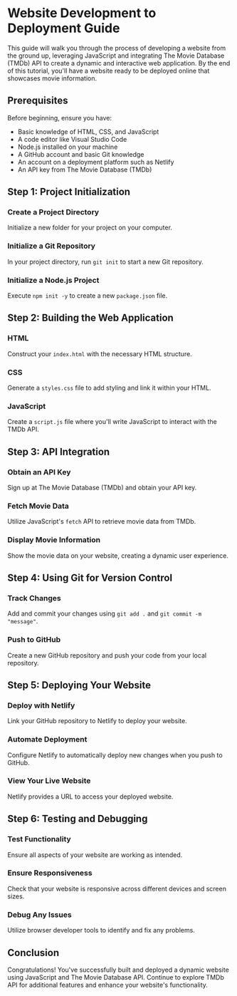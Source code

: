 # Website Development to Deployment Guide

This guide will walk you through the process of developing a website from the ground up, leveraging JavaScript and integrating The Movie Database (TMDb) API to create a dynamic and interactive web application. By the end of this tutorial, you'll have a website ready to be deployed online that showcases movie information.

## Prerequisites

Before beginning, ensure you have:

- Basic knowledge of HTML, CSS, and JavaScript
- A code editor like Visual Studio Code
- Node.js installed on your machine
- A GitHub account and basic Git knowledge
- An account on a deployment platform such as Netlify
- An API key from The Movie Database (TMDb)

## Step 1: Project Initialization

### Create a Project Directory

Initialize a new folder for your project on your computer.

### Initialize a Git Repository

In your project directory, run `git init` to start a new Git repository.

### Initialize a Node.js Project

Execute `npm init -y` to create a new `package.json` file.

## Step 2: Building the Web Application

### HTML

Construct your `index.html` with the necessary HTML structure.

### CSS

Generate a `styles.css` file to add styling and link it within your HTML.

### JavaScript

Create a `script.js` file where you'll write JavaScript to interact with the TMDb API.

## Step 3: API Integration

### Obtain an API Key

Sign up at The Movie Database (TMDb) and obtain your API key.

### Fetch Movie Data

Utilize JavaScript's `fetch` API to retrieve movie data from TMDb.

### Display Movie Information

Show the movie data on your website, creating a dynamic user experience.

## Step 4: Using Git for Version Control

### Track Changes

Add and commit your changes using `git add .` and `git commit -m "message"`.

### Push to GitHub

Create a new GitHub repository and push your code from your local repository.

## Step 5: Deploying Your Website

### Deploy with Netlify

Link your GitHub repository to Netlify to deploy your website.

### Automate Deployment

Configure Netlify to automatically deploy new changes when you push to GitHub.

### View Your Live Website

Netlify provides a URL to access your deployed website.

## Step 6: Testing and Debugging

### Test Functionality

Ensure all aspects of your website are working as intended.

### Ensure Responsiveness

Check that your website is responsive across different devices and screen sizes.

### Debug Any Issues

Utilize browser developer tools to identify and fix any problems.

## Conclusion

Congratulations! You've successfully built and deployed a dynamic website using JavaScript and The Movie Database API. Continue to explore TMDb API for additional features and enhance your website's functionality.
